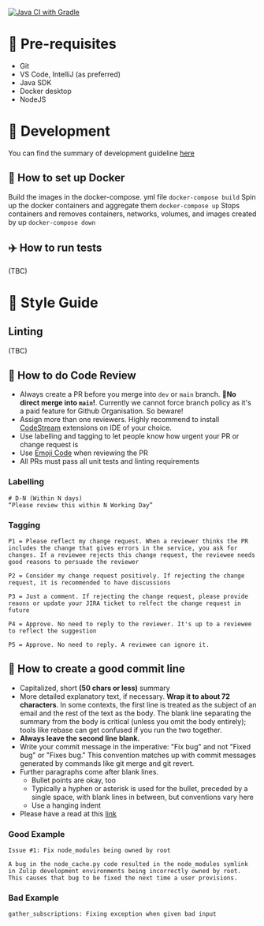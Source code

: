 [![Java CI with Gradle](https://github.com/WellyKorgis/project-blind-api/actions/workflows/gradle.yml/badge.svg)](https://github.com/WellyKorgis/project-blind-api/actions/workflows/gradle.yml)

# :loudspeaker: Pre-requisites
- Git
- VS Code, IntelliJ (as preferred)
- Java SDK
- Docker desktop
- NodeJS 
# :wrench: Development
You can find the summary of development guideline [here](https://www.notion.so/6bffc223cf6c4b64aa6329fb9fc3f4d9#9161ed334bc041eb8b99cbc540e25ff9)

## :whale: How to set up Docker
Build the images in the docker-compose. yml file
`docker-compose build`
Spin up the docker containers and aggregate them
`docker-compose up`
Stops containers and removes containers, networks, volumes, and images created by up
`docker-compose down`

## :airplane: How to run tests
(TBC)

# :gem: Style Guide
## Linting
(TBC)

## :closed_book: How to do Code Review
- Always create a PR before you merge into `dev` or `main` branch. :rotating_light:**No direct merge into `main`!**. Currently we cannot force branch policy as it's a paid feature for Github Organisation. So beware!
- Assign more than one reviewers. Highly recommend to install [CodeStream](https://www.codestream.com/) extensions on IDE of your choice.
- Use labelling and tagging to let people know how urgent your PR or change request is
- Use [Emoji Code](https://devblogs.microsoft.com/appcenter/how-the-visual-studio-mobile-center-team-does-code-review/#introducing-the-emoji-code) when reviewing the PR
- All PRs must pass all unit tests and linting requirements

### Labelling

```
# D-N (Within N days)
“Please review this within N Working Day”
```

### Tagging

```
P1 = Please reflect my change request. When a reviewer thinks the PR includes the change that gives errors in the service, you ask for changes. If a reviewee rejects this change request, the reviewee needs good reasons to persuade the reviewer

P2 = Consider my change request positively. If rejecting the change request, it is recommended to have discussions

P3 = Just a comment. If rejecting the change request, please provide reaons or update your JIRA ticket to relfect the change request in future

P4 = Approve. No need to reply to the reviewer. It's up to a reviewee to reflect the suggestion

P5 = Approve. No need to reply. A reviewee can ignore it.
```

## :blue_book: How to create a good commit line
- Capitalized, short **(50 chars or less)** summary
- More detailed explanatory text, if necessary. **Wrap it to about 72 characters**. In some contexts, the first line is treated as the subject of an email and the rest of the text as the body. The blank line separating the summary from the body is critical (unless you omit the body entirely); tools like rebase can get confused if you run the two together.
- **Always leave the second line blank.**
- Write your commit message in the imperative: "Fix bug" and not "Fixed bug" or "Fixes bug." This convention matches up with commit messages generated by commands like git merge and git revert.
- Further paragraphs come after blank lines.
    - Bullet points are okay, too
    - Typically a hyphen or asterisk is used for the bullet, preceded by a single space, with blank lines in between, but conventions vary here
    - Use a hanging indent
- Please have a read at this [link](https://gist.github.com/lisawolderiksen/a7b99d94c92c6671181611be1641c733)

### Good Example

```
Issue #1: Fix node_modules being owned by root

A bug in the node_cache.py code resulted in the node_modules symlink
in Zulip development environments being incorrectly owned by root.
This causes that bug to be fixed the next time a user provisions.
```

### Bad Example

```
gather_subscriptions: Fixing exception when given bad input
```
